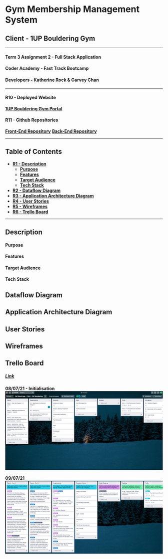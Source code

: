 # Gym Membership Management System

## Client - 1UP Bouldering Gym

<hr>

#### Term 3 Assignment 2 - Full Stack Application

#### Coder Academy - Fast Track Bootcamp

#### Developers - Katherine Rock & Garvey Chan

<hr>

#### R10 - Deployed Website

**[1UP Bouldering Gym Portal](https://)**

#### R11 - Github Repositories

**[Front-End Repository](https://github.com/garveycodes/t3a2-full-stack-app-front)**
**[Back-End Repository](https://github.com/t3a2-full-stack-app-back)**

<hr>

## Table of Contents

- **[R1 - Description](#description)**
  - **[Purpose](#purpose)**
  - **[Features](#features)**
  - **[Target Audience](#target-audience)**
  - **[Tech Stack](#tech-stack)**
- **[R2 - Dataflow Diagram](#dataflow-diagram)**
- **[R3 - Application Architecture Diagram](#application-architecture-diagram)**
- **[R4 - User Stories](#user-stories)**
- **[R5 - Wireframes](#wireframes)**
- **[R6 - Trello Board](#trello-board)**

<hr>

## Description

#### Purpose

#### Features

#### Target Audience

#### Tech Stack

## Dataflow Diagram

## Application Architecture Diagram

## User Stories

## Wireframes

## Trello Board

##### [Link](https://trello.com/b/a1wC5ZhV/full-stack-app-t3a2-1up-bouldering)

**08/07/21 - Initialisation**
![080721](./docs/trello/01_080721.png)

**09/07/21**
![090721](./docs/trello/02_090721.png)
